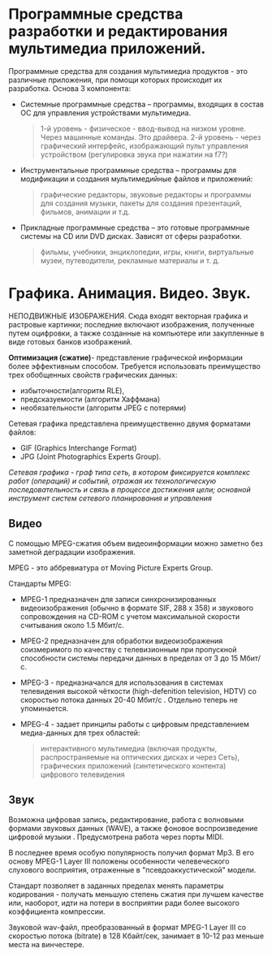 # Программные средства разработки и редактирования мультимедиа приложений.

Программные средства для создания мультимедиа продуктов - это различные
приложения, при помощи которых происходит их разработка. 
Основа 3 компонента: 
- Системные программные средства – программы, входящих в состав ОС для управления устройствами мультимедиа. 
    > 1-й уровень - физическое - ввод-вывод на низком уровне. Через машинные команды. Это драйвера. 
    > 2-й уровень - через графический интерфейс, изображающий пульт управления устройством (регулировка звука при нажатии на f7?)
- Инструментальные программные средства – программы для модификации и создания мультимедийные файлов и приложений: 
    > графические редакторы, звуковые редакторы и программы для создания музыки, пакеты для создания презентаций, фильмов, анимации и т.д.
- Прикладные программные средства – это готовые программные системы на CD или DVD дисках. Зависят от сферы разработки.
    > фильмы, учебники, энциклопедии, игры, книги, виртуальные музеи, путеводители, рекламные материалы и т. д. 


# Графика. Анимация. Видео. Звук.

НЕПОДВИЖНЫЕ ИЗОБРАЖЕНИЯ. Сюда входят вектоpная гpафика и pастpовые каpтинки; последние включают изобpажения, полученные путем оцифpовки, а также созданные на компьютеpе или закупленные в виде готовых банков изобpажений.

__Оптимизация (сжатие)__- представление графической информации более эффективным способом. Требуется использовать преимущество трех обобщенных свойств графических данных:

- избыточности(алгоритм RLE), 
- предсказуемости (алгоритм Хаффмана) 
- необязательности (алгоритм JPEG с потерями)

Сетевая графика представлена преимущественно двумя форматами файлов:
- GIF (Graphics Interchange Format) 
- JPG (Joint Photographics Experts Group).

_Сетевая графика - граф типа сеть, в котором фиксируется комплекс работ (операций) и событий, отражая их технологическую последовательность и связь в процессе достижения цели; основной инструмент систем сетевого планирования и управления_

## Видео

С помощью MPEG-сжатия объем видеоинформации можно заметно без заметной деградации изображения. 

MPEG - это аббревиатура от Moving Picture Experts Group.

Стандарты MPEG:

- MPEG-1 предназначен для записи синхронизированных видеоизображения (обычно в формате SIF, 288 x 358) и звукового сопровождения на CD-ROM с учетом максимальной скорости считывания около 1.5 Мбит/с.

- MPEG-2 предназначен для обработки видеоизображения соизмеримого по качеству с телевизионным при пропускной способности системы передачи данных в пределах от 3 до 15 Мбит/с.

- MPEG-3 - предназначался для использования в системах телевидения высокой чёткости (high-defenition television, HDTV) со скоростью потока данных 20-40 Мбит/с . Отдельно теперь не упоминается. 

- MPEG-4 - задает принципы работы с цифровым представлением медиа-данных для трех областей: 

    > интерактивного мультимедиа (включая продукты, распространяемые на оптических дисках и через Сеть), 
    > графических приложений (синтетического контента) 
    > цифрового телевидения

## Звук

Возможна цифpовая запись, pедактиpование, pабота с волновыми фоpмами звуковых данных (WAVE), а также фоновое воспpоизведение цифpовой музыки . Пpедусмотpена pабота чеpез поpты MIDI.

В последнее время особую популярность получил формат Mp3. В его основу MPEG-1 Layer III положены особенности челевеческого слухового восприятия, отраженные в "псевдоаккустической" модели.

Стандарт позволяет в заданных пределах менять параметры кодирования - получать меньшую степень сжатия при лучшем качестве или, наоборот, идти на потери в восприятии ради более высокого коэффициента компрессии.

Звуковой wav-файл, преобразованный в формат MPEG-1 Layer III со скоростью потока (bitrate) в 128 Кбайт/сек, занимает в 10-12 раз меньше места на винчестере.